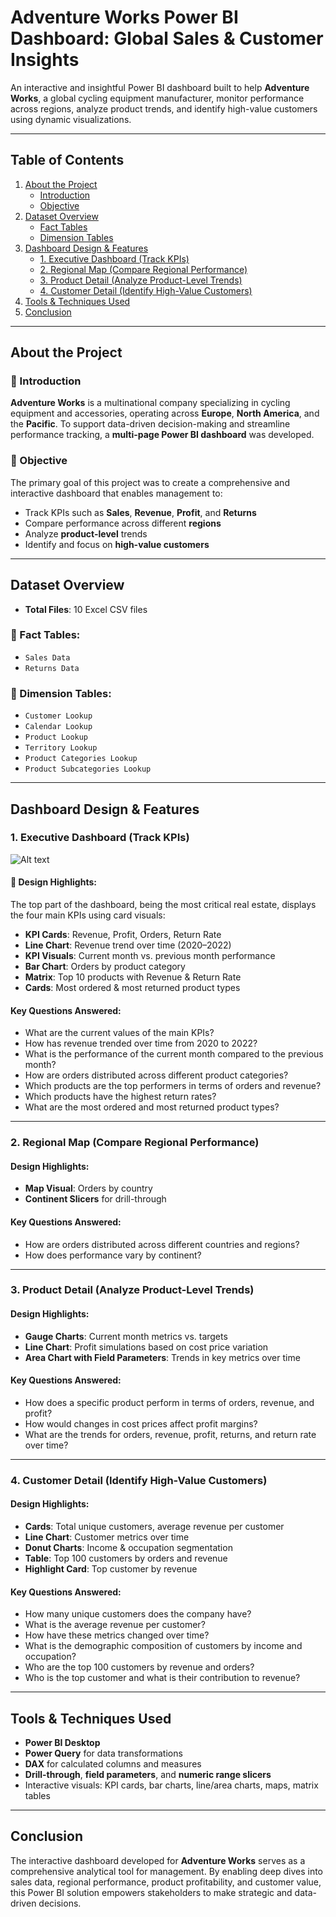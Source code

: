 # Adventure Works Power BI Dashboard: Global Sales & Customer Insights

An interactive and insightful Power BI dashboard built to help **Adventure Works**, a global cycling equipment manufacturer, monitor performance across regions, analyze product trends, and identify high-value customers using dynamic visualizations.

---

##  Table of Contents
1. [About the Project](#about-the-project)
    - [Introduction](#introduction)
    - [Objective](#objective)
2. [Dataset Overview](#dataset-overview)
    - [Fact Tables](#fact-tables)
    - [Dimension Tables](#dimension-tables)
3. [Dashboard Design & Features](#dashboard-design--features)
    - [1. Executive Dashboard (Track KPIs)](#1-executive-dashboard-track-kpis)
    - [2. Regional Map (Compare Regional Performance)](#2-regional-map-compare-regional-performance)
    - [3. Product Detail (Analyze Product-Level Trends)](#3-product-detail-analyze-product-level-trends)
    - [4. Customer Detail (Identify High-Value Customers)](#4-customer-detail-identify-high-value-customers)
4. [Tools & Techniques Used](#tools--techniques-used)
5. [Conclusion](#conclusion)

---

##  About the Project

### 🔹 Introduction
**Adventure Works** is a multinational company specializing in cycling equipment and accessories, operating across **Europe**, **North America**, and the **Pacific**. To support data-driven decision-making and streamline performance tracking, a **multi-page Power BI dashboard** was developed.

### 🔹 Objective
The primary goal of this project was to create a comprehensive and interactive dashboard that enables management to:
- Track KPIs such as **Sales**, **Revenue**, **Profit**, and **Returns**
- Compare performance across different **regions**
- Analyze **product-level** trends
- Identify and focus on **high-value customers**

---

##  Dataset Overview

- **Total Files**: 10 Excel CSV files

### 🔸 Fact Tables:
- `Sales Data`
- `Returns Data`

### 🔸 Dimension Tables:
- `Customer Lookup`
- `Calendar Lookup`
- `Product Lookup`
- `Territory Lookup`
- `Product Categories Lookup`
- `Product Subcategories Lookup`

---

##  Dashboard Design & Features

### 1. Executive Dashboard (Track KPIs)
![Alt text](image_url)


#### 🔧 Design Highlights:
The top part of the dashboard, being the most critical real estate, displays the four main KPIs using card visuals:
- **KPI Cards**: Revenue, Profit, Orders, Return Rate  
- **Line Chart**: Revenue trend over time (2020–2022)  
- **KPI Visuals**: Current month vs. previous month performance  
- **Bar Chart**: Orders by product category  
- **Matrix**: Top 10 products with Revenue & Return Rate  
- **Cards**: Most ordered & most returned product types  

####  Key Questions Answered:
- What are the current values of the main KPIs?
- How has revenue trended over time from 2020 to 2022?
- What is the performance of the current month compared to the previous month?
- How are orders distributed across different product categories?
- Which products are the top performers in terms of orders and revenue?
- Which products have the highest return rates?
- What are the most ordered and most returned product types?

---

### 2. Regional Map (Compare Regional Performance)

####  Design Highlights:
- **Map Visual**: Orders by country  
- **Continent Slicers** for drill-through  

####  Key Questions Answered:
- How are orders distributed across different countries and regions?
- How does performance vary by continent?

---

### 3. Product Detail (Analyze Product-Level Trends)

####  Design Highlights:
- **Gauge Charts**: Current month metrics vs. targets  
- **Line Chart**: Profit simulations based on cost price variation  
- **Area Chart with Field Parameters**: Trends in key metrics over time  

####  Key Questions Answered:
- How does a specific product perform in terms of orders, revenue, and profit?
- How would changes in cost prices affect profit margins?
- What are the trends for orders, revenue, profit, returns, and return rate over time?

---

### 4. Customer Detail (Identify High-Value Customers)

####  Design Highlights:
- **Cards**: Total unique customers, average revenue per customer  
- **Line Chart**: Customer metrics over time  
- **Donut Charts**: Income & occupation segmentation  
- **Table**: Top 100 customers by orders and revenue  
- **Highlight Card**: Top customer by revenue  

####  Key Questions Answered:
- How many unique customers does the company have?
- What is the average revenue per customer?
- How have these metrics changed over time?
- What is the demographic composition of customers by income and occupation?
- Who are the top 100 customers by revenue and orders?
- Who is the top customer and what is their contribution to revenue?

---

##  Tools & Techniques Used

- **Power BI Desktop**
- **Power Query** for data transformations
- **DAX** for calculated columns and measures
- **Drill-through**, **field parameters**, and **numeric range slicers**
- Interactive visuals: KPI cards, bar charts, line/area charts, maps, matrix tables

---

##  Conclusion

The interactive dashboard developed for **Adventure Works** serves as a comprehensive analytical tool for management. By enabling deep dives into sales data, regional performance, product profitability, and customer value, this Power BI solution empowers stakeholders to make strategic and data-driven decisions.

